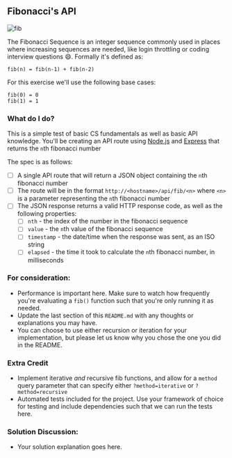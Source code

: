 ## Fibonacci's API
![fib](https://upload.wikimedia.org/wikipedia/commons/thumb/9/93/Fibonacci_spiral_34.svg/220px-Fibonacci_spiral_34.svg.png)

The Fibonacci Sequence is an integer sequence commonly used in places where increasing sequences are needed, like login throttling or coding interview questions :smile:. Formally it's defined as:

```
fib(n) = fib(n-1) + fib(n-2)
```

For this exercise we'll use the following base cases:
```
fib(0) = 0
fib(1) = 1
```


### What do I do?

This is a simple test of basic CS fundamentals as well as basic API knowledge.
You'll be creating an API route using [Node.js](https://nodejs.org/en/about/) and [Express](http://expressjs.com/en/guide/routing.html) that returns the `n`th fibonacci number

The spec is as follows:

- [ ] A single API route that will return a JSON object containing the `n`th fibonacci number
- [ ] The route will be in the format `http://<hostname>/api/fib/<n>` where `<n>` is a parameter representing the `n`th fibonacci number
- [ ] The JSON response returns a valid HTTP response code, as well as the following properties:
  - [ ] `nth` - the index of the number in the fibonacci sequence
  - [ ] `value` - the `n`th value of the fibonacci sequence
  - [ ] `timestamp` - the date/time when the response was sent, as an ISO string
  - [ ] `elapsed` - the time it took to calculate the `n`th fibonacci number, in milliseconds

### For consideration:

- Performance is important here. Make sure to watch how frequently you're evaluating a `fib()` function such that you're only running it as needed.
- Update the last section of this `README.md` with any thoughts or explanations you may have.
- You can choose to use either recursion or iteration for your implementation, but please let us know why you chose the one you did in the README.

### Extra Credit

- Implement iterative _and_ recursive fib functions, and allow for a `method` query parameter that can specify either `?method=iterative` or `?method=recursive`
- Automated tests included for the project. Use your framework of choice for testing and include dependencies such that we can run the tests here.


### Solution Discussion:
- Your solution explanation goes here.
